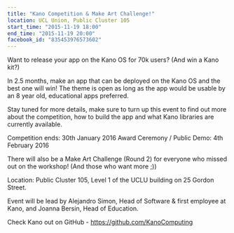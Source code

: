 ```yaml
---
title: "Kano Competition & Make Art Challenge!"
location: UCL Union, Public Cluster 105
start_time: "2015-11-19 18:00"
end_time: "2015-11-19 20:00"
facebook_id: "835453976573602"
---
```


Want to release your app on the Kano OS for 70k users? (And win a Kano kit?)

In 2.5 months, make an app that can be deployed on the Kano OS and the best one will win! The theme is open as long as the app would be usable by an 8 year old, educational apps preferred.

Stay tuned for more details, make sure to turn up this event to find out more about the competition, how to build the app and what Kano libraries are currently available.

Competition ends: 30th January 2016
Award Ceremony / Public Demo: 4th February 2016

There will also be a Make Art Challenge (Round 2) for everyone who missed out on the workshop! (And those who want more ;))

Location: Public Cluster 105, Level 1 of the UCLU building on 25 Gordon Street.

Event will be lead by Alejandro Simon, Head of Software & first employee at Kano, and Joanna Bersin, Head of Education.

Check Kano out on GitHub - <https://github.com/KanoComputing>
